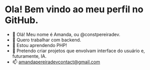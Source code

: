 <h1>Ola! Bem vindo ao meu perfil no GitHub.</h1>

- 👋 Olá! Meu nome é Amanda, ou @constpereiradev.
- 👀 Quero trabalhar com backend.
- 🌱 Estou aprendendo PHP!
- 💞️ Pretendo criar projetos que envolvam interface do usuário e, futuramente, IA.
- 📫 amandapereiradevcontact@gmail.com

<!---
constpereiradev/constpereiradev is a ✨ special ✨ repository because its `README.md` (this file) appears on your GitHub profile.
You can click the Preview link to take a look at your changes.
--->
